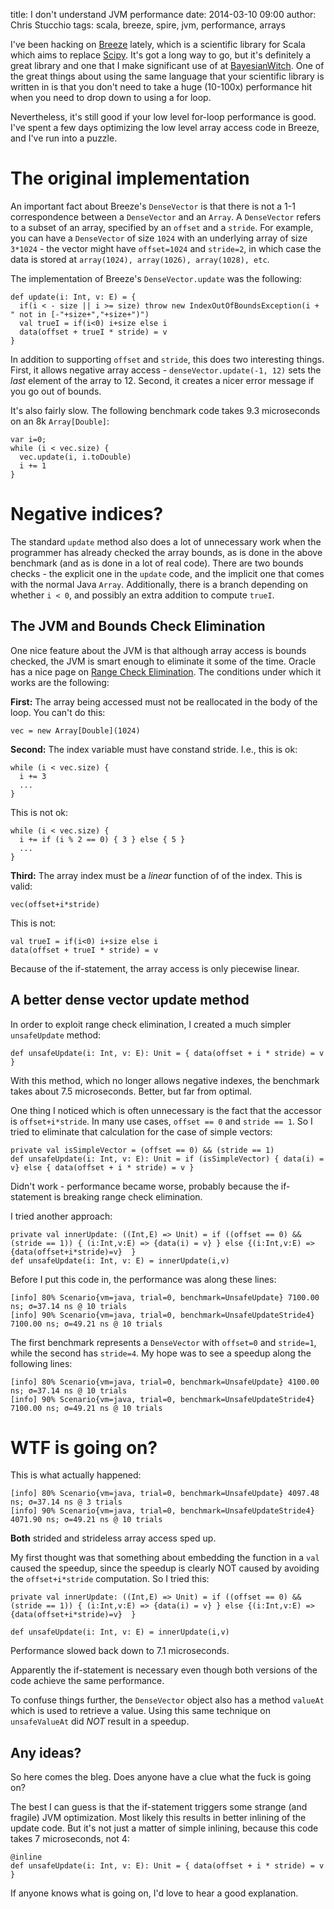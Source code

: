 title: I don't understand JVM performance
date: 2014-03-10 09:00
author: Chris Stucchio
tags: scala, breeze, spire, jvm, performance, arrays





I've been hacking on [Breeze](https://github.com/scalanlp/breeze) lately, which is a scientific library for Scala which aims to replace [Scipy](http://scipy.org). It's got a long way to go, but it's definitely a great library and one that I make significant use of at [BayesianWitch](http://bayesianwitch.com/). One of the great things about using the same language that your scientific library is written in is that you don't need to take a huge (10-100x) performance hit when you need to drop down to using a for loop.

Nevertheless, it's still good if your low level for-loop performance is good. I've spent a few days optimizing the low level array access code in Breeze, and I've run into a puzzle.




# The original implementation

An important fact about Breeze's `DenseVector` is that there is not a 1-1 correspondence between a `DenseVector` and an `Array`. A `DenseVector` refers to a subset of an array, specified by an `offset` and a `stride`. For example, you can have a `DenseVector` of size `1024` with an underlying array of size `3*1024` - the vector might have `offset=1024` and `stride=2`, in which case the data is stored at `array(1024), array(1026), array(1028), etc`.

The implementation of Breeze's `DenseVector.update` was the following:

    def update(i: Int, v: E) = {
      if(i < - size || i >= size) throw new IndexOutOfBoundsException(i + " not in [-"+size+","+size+")")
      val trueI = if(i<0) i+size else i
      data(offset + trueI * stride) = v
    }

In addition to supporting `offset` and `stride`, this does two interesting things. First, it allows negative array access - `denseVector.update(-1, 12)` sets the *last* element of the array to 12. Second, it creates a nicer error message if you go out of bounds.

It's also fairly slow. The following benchmark code takes 9.3 microseconds on an 8k `Array[Double]`:

    var i=0;
    while (i < vec.size) {
      vec.update(i, i.toDouble)
      i += 1
    }

# Negative indices?

The standard `update` method also does a lot of unnecessary work when the programmer has already checked the array bounds, as is done in the above benchmark (and as is done in a lot of real code). There are two bounds checks - the explicit one in the `update` code, and the implicit one that comes with the normal Java `Array`. Additionally, there is a branch depending on whether `i < 0`, and possibly an extra addition to compute `trueI`.


## The JVM and Bounds Check Elimination

One nice feature about the JVM is that although array access is bounds checked, the JVM is smart enough to eliminate it some of the time. Oracle has a nice page on [Range Check Elimination](https://wikis.oracle.com/display/HotSpotInternals/RangeCheckElimination). The conditions under which it works are the following:

**First:** The array being accessed must not be reallocated in the body of the loop. You can't do this:

    vec = new Array[Double](1024)

**Second:** The index variable must have constand stride. I.e., this is ok:

    while (i < vec.size) {
      i += 3
      ...
    }

This is not ok:

    while (i < vec.size) {
      i += if (i % 2 == 0) { 3 } else { 5 }
      ...
    }

**Third:** The array index must be a *linear* function of of the index. This is valid:

    vec(offset+i*stride)

This is not:

    val trueI = if(i<0) i+size else i
    data(offset + trueI * stride) = v

Because of the if-statement, the array access is only piecewise linear.

## A better dense vector update method

In order to exploit range check elimination, I created a much simpler `unsafeUpdate` method:

    def unsafeUpdate(i: Int, v: E): Unit = { data(offset + i * stride) = v }

With this method, which no longer allows negative indexes, the benchmark takes about 7.5 microseconds. Better, but far from optimal.

One thing I noticed which is often unnecessary is the fact that the accessor is `offset+i*stride`. In many use cases, `offset == 0` and `stride == 1`. So I tried to eliminate that calculation for the case of simple vectors:

    private val isSimpleVector = (offset == 0) && (stride == 1)
    def unsafeUpdate(i: Int, v: E): Unit = if (isSimpleVector) { data(i) = v} else { data(offset + i * stride) = v }

Didn't work - performance became worse, probably because the if-statement is breaking range check elimination.

I tried another approach:

    private val innerUpdate: ((Int,E) => Unit) = if ((offset == 0) && (stride == 1)) { (i:Int,v:E) => {data(i) = v} } else {(i:Int,v:E) => {data(offset+i*stride)=v}  }
    def unsafeUpdate(i: Int, v: E) = innerUpdate(i,v)

Before I put this code in, the performance was along these lines:

    [info] 80% Scenario{vm=java, trial=0, benchmark=UnsafeUpdate} 7100.00 ns; σ=37.14 ns @ 10 trials
    [info] 90% Scenario{vm=java, trial=0, benchmark=UnsafeUpdateStride4} 7100.00 ns; σ=49.21 ns @ 10 trials

The first benchmark represents a `DenseVector` with `offset=0` and `stride=1`, while the second has `stride=4`. My hope was to see a speedup along the following lines:

    [info] 80% Scenario{vm=java, trial=0, benchmark=UnsafeUpdate} 4100.00 ns; σ=37.14 ns @ 10 trials
    [info] 90% Scenario{vm=java, trial=0, benchmark=UnsafeUpdateStride4} 7100.00 ns; σ=49.21 ns @ 10 trials

# WTF is going on?

This is what actually happened:

    [info] 80% Scenario{vm=java, trial=0, benchmark=UnsafeUpdate} 4097.48 ns; σ=37.14 ns @ 3 trials
    [info] 90% Scenario{vm=java, trial=0, benchmark=UnsafeUpdateStride4} 4071.90 ns; σ=49.21 ns @ 10 trials

**Both** strided and strideless array access sped up.

My first thought was that something about embedding the function in a `val` caused the speedup, since the speedup is clearly NOT caused by avoiding the `offset+i*stride` computation. So I tried this:

    private val innerUpdate: ((Int,E) => Unit) = if ((offset == 0) && (stride == 1)) { (i:Int,v:E) => {data(i) = v} } else {(i:Int,v:E) => {data(offset+i*stride)=v}  }

    def unsafeUpdate(i: Int, v: E) = innerUpdate(i,v)

Performance slowed back down to 7.1 microseconds.

Apparently the if-statement is necessary even though both versions of the code achieve the same performance.

To confuse things further, the `DenseVector` object also has a method `valueAt` which is used to retrieve a value. Using this same technique on `unsafeValueAt` did *NOT* result in a speedup.

## Any ideas?

So here comes the bleg. Does anyone have a clue what the fuck is going on?

The best I can guess is that the if-statement triggers some strange (and fragile) JVM optimization. Most likely this results in better inlining of the update code. But it's not just a matter of simple inlining, because this code takes 7 microseconds, not 4:

    @inline
    def unsafeUpdate(i: Int, v: E): Unit = { data(offset + i * stride) = v }

If anyone knows what is going on, I'd love to hear a good explanation.
